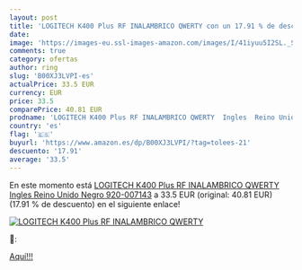 ```yaml
---
layout: post
title: 'LOGITECH K400 Plus RF INALAMBRICO QWERTY con un 17.91 % de descuento'
date: 
image: 'https://images-eu.ssl-images-amazon.com/images/I/41iyuu5I2SL._SL200_.jpg'
comments: true
category: ofertas
author: ring
slug: 'B00XJ3LVPI-es'
actualPrice: 33.5 EUR
currency: EUR
price: 33.5
comparePrice: 40.81 EUR
prodname: 'LOGITECH K400 Plus RF INALAMBRICO QWERTY  Ingles  Reino Unido Negro 920-007143'
country: 'es'
flag: '🇪🇸'
buyurl: 'https://www.amazon.es/dp/B00XJ3LVPI/?tag=tolees-21'
descuento: '17.91'
average: '33.5'
---
```


En este momento está [LOGITECH K400 Plus RF INALAMBRICO QWERTY  Ingles  Reino Unido Negro 920-007143](https://www.amazon.es/dp/B00XJ3LVPI/?tag=tolees-21) a 33.5 EUR (original: 40.81 EUR) (17.91 %  de descuento) en el siguiente enlace!

[![LOGITECH K400 Plus RF INALAMBRICO QWERTY](https://images-eu.ssl-images-amazon.com/images/I/41iyuu5I2SL._SL200_.jpg)](https://www.amazon.es/dp/B00XJ3LVPI/?tag=tolees-21)

🔎:


[Aquí!!!](https://www.amazon.es/dp/B00XJ3LVPI/?tag=tolees-21)
